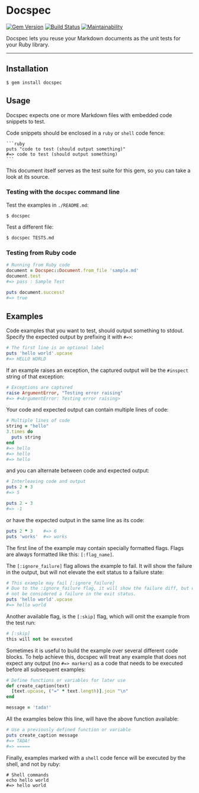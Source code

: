 Docspec
==================================================

[![Gem Version](https://badge.fury.io/rb/docspec.svg)](https://badge.fury.io/rb/docspec)
[![Build Status](https://travis-ci.com/DannyBen/docspec.svg?branch=master)](https://travis-ci.com/DannyBen/docspec)
[![Maintainability](https://api.codeclimate.com/v1/badges/e0c15c1f33fa4aa45f70/maintainability)](https://codeclimate.com/github/DannyBen/docspec/maintainability)

Docspec lets you reuse your Markdown documents as the unit tests for your
Ruby library.

---


Installation
--------------------------------------------------

    $ gem install docspec


Usage
--------------------------------------------------

Docspec expects one or more Markdown files with embedded code snippets to 
test.

Code snippets should be enclosed in a `ruby` or `shell` code fence:

    ```ruby
    puts "code to test (should output something)"
    #=> code to test (should output something)
    ```

This document itself serves as the test suite for this gem, so you can take a
look at its source.


### Testing with the `docspec` command line

Test the examples in `./README.md`:

    $ docspec

Test a different file:

    $ docspec TESTS.md


### Testing from Ruby code

```ruby
# Running from Ruby code
document = Docspec::Document.from_file 'sample.md'
document.test
#=> pass : Sample Test

puts document.success?
#=> true
```


Examples
--------------------------------------------------

Code examples that you want to test, should output something to stdout. 
Specify the expected output by prefixing it with `#=>`:

```ruby
# The first line is an optional label
puts 'hello world'.upcase
#=> HELLO WORLD
```

If an example raises an exception, the captured output will be the `#inspect`
string of that exception:

```ruby
# Exceptions are captured
raise ArgumentError, "Testing error raising"
#=> #<ArgumentError: Testing error raising>
```

Your code and expected output can contain multiple lines of code:

```ruby
# Multiple lines of code
string = "hello"
3.times do 
  puts string
end
#=> hello
#=> hello
#=> hello
```

and you can alternate between code and expected output:

```ruby
# Interleaving code and output 
puts 2 + 3
#=> 5

puts 2 - 3
#=> -1
```

or have the expected output in the same line as its code:

```ruby
puts 2 * 3    #=> 6
puts 'works'  #=> works
```

The first line of the example may contain specially formatted flags. Flags 
are always formatted like this: `[:flag_name]`. 

The `[:ignore_failure]` flag allows the example to fail. It will show the 
failure in the output, but will not elevate the exit status to a failure 
state:

```ruby
# This example may fail [:ignore_failure]
# Due to the :ignore_failure flag, it will show the failure diff, but will
# not be considered a failure in the exit status.
puts 'hello world'.upcase
#=> hello world
```

Another available flag, is the `[:skip]` flag, which will omit the example
from the test run:

```ruby
# [:skip]
this will not be executed
```

Sometimes it is useful to build the example over several different code 
blocks. To help achieve this, docspec will treat any example that does not 
expect any output (no `#=> markers`) as a code that needs to be executed
before all subsequent examples:

```ruby
# Define functions or variables for later use
def create_caption(text)
  [text.upcase, ("=" * text.length)].join "\n"
end

message = 'tada!'
```

All the examples below this line, will have the above function available:

```ruby
# Use a previously defined function or variable
puts create_caption message
#=> TADA!
#=> =====
```


Finally, examples marked with a `shell` code fence will be executed by the
shell, and not by ruby:

```shell
# Shell commands
echo hello world
#=> hello world
```


